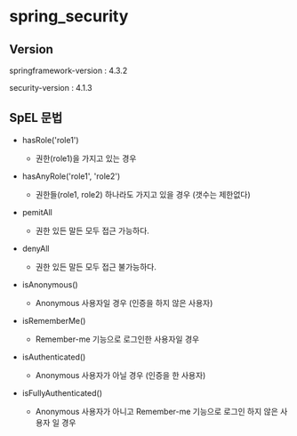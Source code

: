 spring_security
================

Version
-------------

springframework-version : 4.3.2

security-version : 4.1.3

SpEL 문법
-------------
* hasRole('role1')

	* 권한(role1)을 가지고 있는 경우

* hasAnyRole('role1', 'role2')

	* 권한들(role1, role2) 하나라도 가지고 있을 경우 (갯수는 제한없다)

* pemitAll

	* 권한 있든 말든 모두 접근 가능하다.

* denyAll

	* 권한 있든 말든 모두 접근 불가능하다.

* isAnonymous()

	* Anonymous 사용자일 경우 (인증을 하지 않은 사용자)

* isRememberMe()

	* Remember-me 기능으로 로그인한 사용자일 경우

* isAuthenticated()

	* Anonymous 사용자가 아닐 경우 (인증을 한 사용자)

* isFullyAuthenticated()

	* Anonymous 사용자가 아니고 Remember-me 기능으로 로그인 하지 않은 사용자 일 경우


